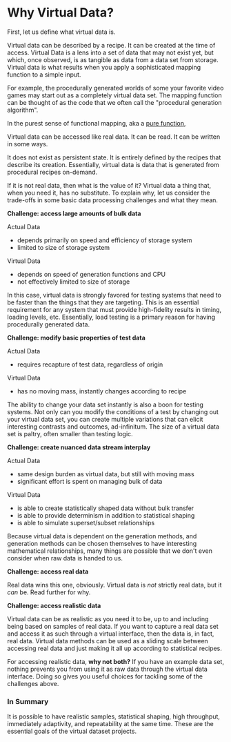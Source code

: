 # Why Virtual Data?

First, let us define what virtual data is.

Virtual data can be described by a recipe. It can be created at the time of access.
Virtual Data is a lens into a set of data that may not exist yet, but which, once observed, is as
tangible as data from a data set from storage. Virtual data is what results when you
apply a sophisticated mapping function to a simple input.

For example, the procedurally generated worlds of some your favorite video games may start
out as a completely virtual data set. The mapping function can be thought of as the code
that we often call the "procedural generation algorithm".

In the purest sense of functional mapping, aka a [pure function](http://wikipedia.com/pure_function),


Virtual data can be accessed like real data. It can be read. It can be written in some ways.

It does not exist as persistent state. It is entirely defined by the recipes that describe 
its creation. Essentially, virtual data is data that is generated from procedural recipes 
on-demand.

If it is not real data, then what is the value of it? Virtual data a thing that, when you
need it, has no substitute. To explain why, let us consider the trade-offs in some basic
data processing challenges and what they mean.

**Challenge: access large amounts of bulk data**

Actual Data
- depends primarily on speed and efficiency of storage system
- limited to size of storage system

Virtual Data
- depends on speed of generation functions and CPU
- not effectively limited to size of storage

In this case, virtual data is strongly favored for testing systems that need
to be faster than the things that they are targeting. This is an essential
requirement for any system that must provide high-fidelity results in timing,
loading levels, etc. Essentially, load testing is a primary reason for having
procedurally generated data.

**Challenge: modify basic properties of test data**

Actual Data
- requires recapture of test data, regardless of origin

Virtual Data
- has no moving mass, instantly changes according to recipe

The ability to change your data set instantly is also a boon for testing systems.
Not only can you modify the conditions of a test by changing out your
virtual data set, you can create multiple variations that can elicit 
interesting contrasts and outcomes, ad-infinitum. The size of a virtual data
set is paltry, often smaller than testing logic.

**Challenge: create nuanced data stream interplay**

Actual Data
- same design burden as virtual data, but still with moving mass
- significant effort is spent on managing bulk of data

Virtual Data
- is able to create statistically shaped data without bulk transfer
- is able to provide determinism in addition to statistical shaping
- is able to simulate superset/subset relationships

Because virtual data is dependent on the generation methods, and
generation methods can be chosen themselves to have interesting
mathematical relationships, many things are possible that we don't
even consider when raw data is handed to us.

**Challenge: access real data**

Real data wins this one, obviously. Virtual data is *not* strictly real data, but it *can* be. Read further for why. 

**Challenge: access realistic data**

Virtual data can be as realistic as you need it to be, up to and including being 
based on samples of real data. If you want to capture a real data set and access 
it as such through a virtual interface, then the data is, in fact, real data. 
Virtual data methods can be used as a sliding scale between accessing real data and 
just making it all up according to statistical recipes.

For accessing realistic data, **why not both?** If you have an example data set,
nothing prevents you from using it as raw data through the virtual data interface.
Doing so gives you useful choices for tackling some of the challenges above.

### In Summary

It is possible to have realistic samples, statistical shaping, high throughput, immediately adaptivity, 
and repeatability at the same time. These are the essential goals of the virtual dataset projects.

